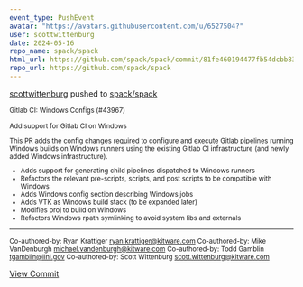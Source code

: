 ```yaml
---
event_type: PushEvent
avatar: "https://avatars.githubusercontent.com/u/6527504?"
user: scottwittenburg
date: 2024-05-16
repo_name: spack/spack
html_url: https://github.com/spack/spack/commit/81fe460194477fb54dcbb83edb9c0a5abf406539
repo_url: https://github.com/spack/spack
---
```


<a href='https://github.com/scottwittenburg' target='_blank'>scottwittenburg</a> pushed to <a href='https://github.com/spack/spack' target='_blank'>spack/spack</a>

<small>Gitlab CI: Windows Configs (#43967)

Add support for Gitlab CI on Windows

This PR adds the config changes required to configure and execute
Gitlab pipelines running Windows builds on Windows runners using
the existing Gitlab CI infrastructure (and newly added Windows 
infrastructure).

* Adds support for generating child pipelines dispatched to Windows runners
* Refactors the relevant pre-scripts, scripts, and post scripts to be compatible with Windows
* Adds Windows config section describing Windows jobs
* Adds VTK as Windows build stack (to be expanded later)
* Modifies proj to build on Windows
* Refactors Windows rpath symlinking to avoid system libs and externals

---------

Co-authored-by: Ryan Krattiger <ryan.krattiger@kitware.com>
Co-authored-by: Mike VanDenburgh <michael.vandenburgh@kitware.com>
Co-authored-by: Todd Gamblin <tgamblin@llnl.gov>
Co-authored-by: Scott Wittenburg <scott.wittenburg@kitware.com></small>

<a href='https://github.com/spack/spack/commit/81fe460194477fb54dcbb83edb9c0a5abf406539' target='_blank'>View Commit</a>